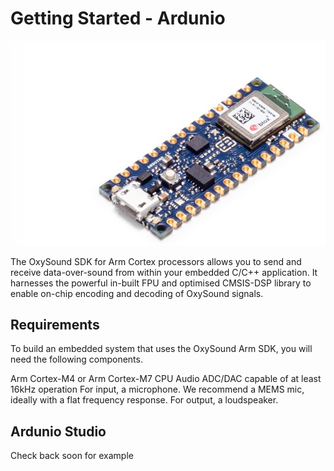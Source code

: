 

# Getting Started - Ardunio

[![Audio](/assets/images/deck/board.png)](/assets/images/deck/board.png)

The OxySound SDK for Arm Cortex processors allows you to send and receive data-over-sound from within your embedded C/C++ application. It harnesses the powerful in-built FPU and optimised CMSIS-DSP library to enable on-chip encoding and decoding of OxySound signals.

## Requirements
To build an embedded system that uses the OxySound Arm SDK, you will need the following components.

Arm Cortex-M4 or Arm Cortex-M7 CPU
Audio ADC/DAC capable of at least 16kHz operation
For input, a microphone. We recommend a MEMS mic, ideally with a flat frequency response.
For output, a loudspeaker.

## Ardunio Studio

Check back soon for example
